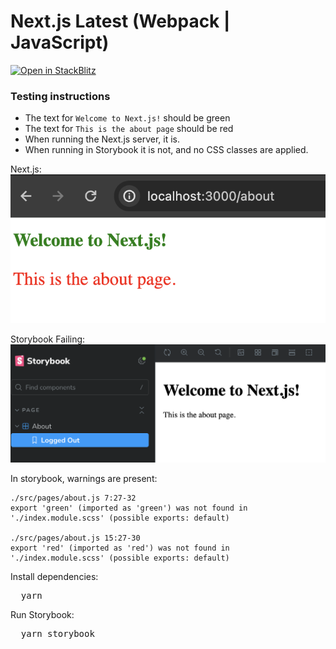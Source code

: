 <h1>Next.js Latest (Webpack | JavaScript)</h1>

[![Open in StackBlitz](https://developer.stackblitz.com/img/open_in_stackblitz.svg)](https://stackblitz.com/github/chris-erickson/next-js-scss-modules-repro)

<h3>Testing instructions</h3>

- The text for `Welcome to Next.js!` should be green
- The text for `This is the about page` should be red
- When running the Next.js server, it is.
- When running in Storybook it is not, and no CSS classes are applied.

Next.js:
![Next.js Working](nextjs-working.png)

Storybook Failing:
![Storybook Failing](storybook-failing.png)

In storybook, warnings are present:

```
./src/pages/about.js 7:27-32
export 'green' (imported as 'green') was not found in './index.module.scss' (possible exports: default)

./src/pages/about.js 15:27-30
export 'red' (imported as 'red') was not found in './index.module.scss' (possible exports: default)
```

<p>Install dependencies:</p>
<pre>
  yarn
</pre>

<p>Run Storybook:</p>
<pre>
  yarn storybook
</pre>
